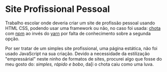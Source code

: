 # Site Profissional Pessoal

Trabalho escolar onde deveria criar um site de profissão pessoal usando HTML CSS, podendo usar uma framework ou não, no caso foi usada: [chota](https://jenil.github.io/chota/) com [npm](https://www.npmjs.com/) ao invés do [yarn](https://yarnpkg.com/) por falta de conhecimento sobre a segunda opção.

Por ser tratar de um simples site profissional, uma página estática, não foi usado JavaScript na sua criação. Devido a necessidade da estilização "empressárial" neste ninho de formatos de sites, procurei algo que fosse do meu gosto do: _simples, rápido e bobo_, da[i o chota caiu como uma luva.
